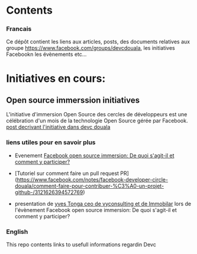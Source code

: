 # Contents
### Francais
Ce dépôt contient les liens aux articles, posts, des documents relatives aux groupe https://www.facebook.com/groups/devcdouala, les initiatives Facebookn les évènements etc...

# Initiatives en cours:
## Open source immerssion initiatives
L'initiative d'immersion Open Source des cercles de développeurs est une célébration d'un mois de la technologie Open Source gérée par Facebook.
[post decrivant l'initiative dans devc douala](https://www.facebook.com/groups/devcdouala/permalink/626904544929487/)

### liens utiles pour en savoir plus
* Evenement [Facebook open source immersion: De quoi s'agit-il et comment y participer?](https://www.facebook.com/events/694423391111412)

* [Tutoriel sur comment faire un pull request PR] (https://www.facebook.com/notes/facebook-developer-circle-douala/comment-faire-pour-contribuer-%C3%A0-un-projet-github-/3121626394572769)
* presentation de [yves Tonga ceo de vyconsulting et de Immobilar](https://docs.google.com/presentation/d/1RtOBDUbjneVp0Q2O_SIxvFopcPprifW38HyX4u5zy5c/edit) lors de l'évènement Facebook open source immersion: De quoi s'agit-il et comment y participer?




### English
This repo contents links to usefull informations regardin Devc
